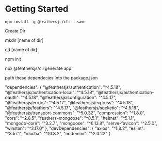 # Getting Started

```
npm install -g @feathersjs/cli --save

```

Create Dir

mkdir [name of dir]

cd [name of dir]

npm init

npx @feathersjs/cli generate app

puth these dependecies into the package.json

"dependencies": {
    "@feathersjs/authentication": "^4.5.18",
    "@feathersjs/authentication-local": "^4.5.18",
    "@feathersjs/authentication-oauth": "^4.5.18",
    "@feathersjs/configuration": "^4.5.17",
    "@feathersjs/errors": "^4.5.17",
    "@feathersjs/express": "^4.5.18",
    "@feathersjs/feathers": "^4.5.17",
    "@feathersjs/socketio": "^4.5.18",
    "@feathersjs/transport-commons": "^5.0.32",
    "compression": "^1.8.0",
    "cors": "^2.8.5",
    "feathers-mongoose": "^8.5.1",
    "helmet": "^5.1.1",
    "mongodb-core": "^3.2.7",
    "mongoose": "^6.13.8",
    "serve-favicon": "^2.5.0",
    "winston": "^3.17.0"
  },
  "devDependencies": {
    "axios": "^1.8.2",
    "eslint": "^8.57.1",
    "mocha": "^10.8.2",
    "nodemon": "^2.0.22"
  }
